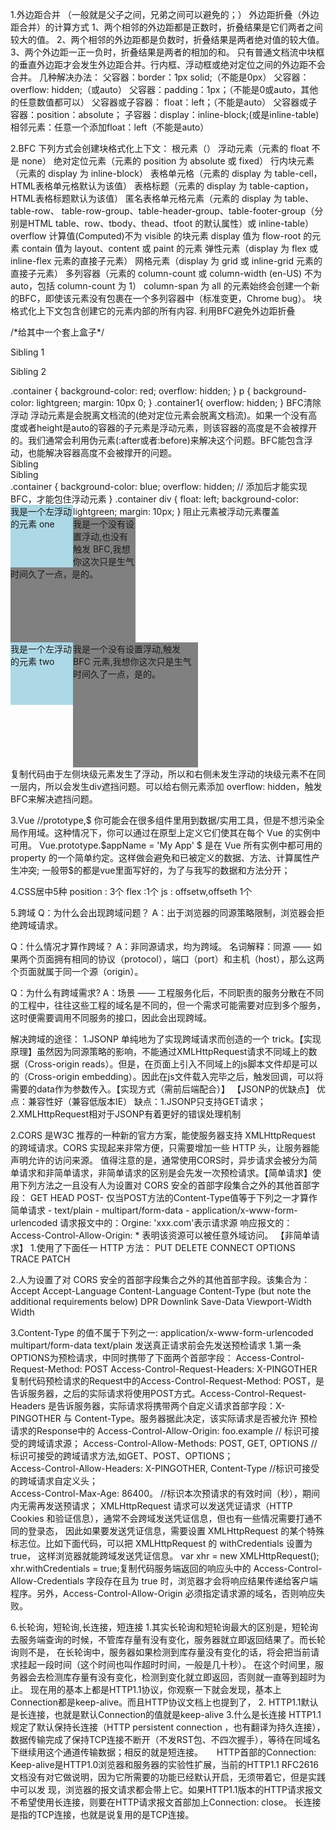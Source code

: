 1.外边距合并 （一般就是父子之间，兄弟之间可以避免的；）
 外边距折叠（外边距合并）的计算方式
  1、两个相邻的外边距都是正数时，折叠结果是它们两者之间较大的值。
  2、两个相邻的外边距都是负数时，折叠结果是两者绝对值的较大值。
  3、两个外边距一正一负时，折叠结果是两者的相加的和。
只有普通文档流中块框的垂直外边距才会发生外边距合并。行内框、浮动框或绝对定位之间的外边距不会合并。
几种解决办法：
父容器：border：1px solid;（不能是0px）
父容器：overflow: hidden;（或auto）
父容器：padding：1px；（不能是0或auto，其他的任意数值都可以）
父容器或子容器： float：left；（不能是auto）
父容器或子容器：position：absolute；
子容器：display：inline-block;(或是inline-table)
相邻元素：任意一个添加float：left（不能是auto）



2.BFC
下列方式会创建块格式化上下文：
    根元素（<html>）
    浮动元素（元素的 float 不是 none）
    绝对定位元素（元素的 position 为 absolute 或 fixed）
    行内块元素（元素的 display 为 inline-block）
    表格单元格（元素的 display 为 table-cell，HTML表格单元格默认为该值）
    表格标题（元素的 display 为 table-caption，HTML表格标题默认为该值）
    匿名表格单元格元素（元素的 display 为 table、table-row、 table-row-group、table-header-group、table-footer-group（分别是HTML table、row、tbody、thead、tfoot 的默认属性）或 inline-table）
    overflow 计算值(Computed)不为 visible 的块元素
    display 值为 flow-root 的元素
    contain 值为 layout、content 或 paint 的元素
    弹性元素（display 为 flex 或 inline-flex 元素的直接子元素）
    网格元素（display 为 grid 或 inline-grid 元素的直接子元素）
    多列容器（元素的 column-count 或 column-width (en-US) 不为 auto，包括 column-count 为 1）
    column-span 为 all 的元素始终会创建一个新的BFC，即使该元素没有包裹在一个多列容器中（标准变更，Chrome bug）。
块格式化上下文包含创建它的元素内部的所有内容.
利用BFC避免外边距折叠
<div class="container">  /*给其中一个套上盒子*/
  <p>Sibling 1</p>
  <div class="container1">  
      <p>Sibling 2</p>
  </div>
</div>
.container {
  background-color: red;
  overflow: hidden;
}
p {
  background-color: lightgreen;
  margin: 10px 0;
}
.container1{
  overflow: hidden;
}
BFC清除浮动
浮动元素是会脱离文档流的(绝对定位元素会脱离文档流)。如果一个没有高度或者height是auto的容器的子元素是浮动元素，则该容器的高度是不会被撑开的。我们通常会利用伪元素(:after或者:before)来解决这个问题。BFC能包含浮动，也能解决容器高度不会被撑开的问题。
<div class="container">
    <div>Sibling</div>
    <div>Sibling</div>
</div>
.container {
    background-color: blue;
    overflow: hidden; // 添加后才能实现BFC，才能包住浮动元素
}
.container div {
    float: left;
    background-color: lightgreen;
    margin: 10px;
}
阻止元素被浮动元素覆盖<div style="height: 100px;width: 100px;float: left;background: lightblue">
    我是一个左浮动的元素 one
</div>
<div style="width: 200px; height: 200px;background: grey">
    我是一个没有设置浮动,也没有触发 BFC,我想你这次只是生气时间久了一点，是的。
</div>

<div style="height: 100px;width: 100px;float: left;background: lightblue">
    我是一个左浮动的元素 two
</div>
<div style="width: 200px; height: 200px;background: grey;overflow:hidden">
    我是一个没有设置浮动,触发 BFC 元素,我想你这次只是生气时间久了一点，是的。
</div>复制代码由于左侧块级元素发生了浮动，所以和右侧未发生浮动的块级元素不在同一层内，所以会发生div遮挡问题。可以给右侧元素添加 overflow: hidden，触发BFC来解决遮挡问题。



3.Vue
  //prototype,$
你可能会在很多组件里用到数据/实用工具，但是不想污染全局作用域。这种情况下，你可以通过在原型上定义它们使其在每个 Vue 的实例中可用。
Vue.prototype.$appName = 'My App'
$ 是在 Vue 所有实例中都可用的 property 的一个简单约定。这样做会避免和已被定义的数据、方法、计算属性产生冲突;
一般带$的都是vue里面写好的，为了与我写的数据和方法分开；



4.CSS居中5种
 position : 3个
 flex :1个
 js : offsetw,offseth 1个



5.跨域
 Q：为什么会出现跨域问题？ 
 A：出于浏览器的同源策略限制，浏览器会拒绝跨域请求。 

 Q：什么情况才算作跨域？ 
 A：非同源请求，均为跨域。
 名词解释：同源 —— 如果两个页面拥有相同的协议（protocol），端口（port）和主机（host），那么这两个页面就属于同一个源（origin）。

 Q：为什么有跨域需求?
 A：场景 —— 工程服务化后，不同职责的服务分散在不同的工程中，往往这些工程的域名是不同的，但一个需求可能需要对应到多个服务，
 这时便需要调用不同服务的接口，因此会出现跨域。

解决跨域的途径：
1.JSONP
单纯地为了实现跨域请求而创造的一个 trick。【实现原理】虽然因为同源策略的影响，不能通过XMLHttpRequest请求不同域上的数据（Cross-origin reads）。但是，在页面上引入不同域上的js脚本文件却是可以的（Cross-origin embedding）。因此在js文件载入完毕之后，触发回调，可以将需要的data作为参数传入。【实现方式（需前后端配合）】
【JSONP的优缺点】
优点：兼容性好（兼容低版本IE）
缺点：1.JSONP只支持GET请求； 2.XMLHttpRequest相对于JSONP有着更好的错误处理机制

2.CORS 是W3C 推荐的一种新的官方方案，能使服务器支持 XMLHttpRequest 的跨域请求。CORS 实现起来非常方便，只需要增加一些 HTTP 头，让服务器能声明允许的访问来源。
值得注意的是，通常使用CORS时，异步请求会被分为简单请求和非简单请求，非简单请求的区别是会先发一次预检请求。【简单请求】使用下列方法之一且没有人为设置对 CORS 安全的首部字段集合之外的其他首部字段：
GET
HEAD
POST- 仅当POST方法的Content-Type值等于下列之一才算作简单请求
       - text/plain
       - multipart/form-data
       - application/x-www-form-urlencoded
请求报文中的：Orgine: 'xxx.com'表示请求源
响应报文的：Access-Control-Allow-Origin: * 表明该资源可以被任意外域访问。
【非简单请求】
  1.使用了下面任一 HTTP 方法：
PUT
DELETE
CONNECT
OPTIONS
TRACE
PATCH

  2.人为设置了对 CORS 安全的首部字段集合之外的其他首部字段。该集合为：
Accept
Accept-Language
Content-Language
Content-Type (but note the additional requirements below)
DPR
Downlink
Save-Data
Viewport-Width
Width

  3.Content-Type 的值不属于下列之一:
application/x-www-form-urlencoded
multipart/form-data
text/plain
发送真正请求前会先发送预检请求
1.第一条OPTIONS为预检请求，中同时携带了下面两个首部字段：
Access-Control-Request-Method: POST
Access-Control-Request-Headers: X-PINGOTHER复制代码预检请求的Request中的Access-Control-Request-Method: POST，是告诉服务器，之后的实际请求将使用POST方式。Access-Control-Request-Headers 是告诉服务器，实际请求将携带两个自定义请求首部字段：X-PINGOTHER 与 Content-Type。服务器据此决定，该实际请求是否被允许
预检请求的Response中的
Access-Control-Allow-Origin: foo.example    // 标识可接受的跨域请求源；
Access-Control-Allow-Methods: POST, GET, OPTIONS   //标识可接受的跨域请求方法,如GET、POST、OPTIONS；  
Access-Control-Allow-Headers: X-PINGOTHER, Content-Type //标识可接受的跨域请求自定义头；  
Access-Control-Max-Age: 86400。 //标识本次预请求的有效时间（秒），期间内无需再发送预请求；
XMLHttpRequest 请求可以发送凭证请求（HTTP Cookies 和验证信息），通常不会跨域发送凭证信息，但也有一些情况需要打通不同的登录态，
因此如果要发送凭证信息，需要设置 XMLHttpRequest 的某个特殊标志位。比如下面代码，可以把 XMLHttpRequest 的 withCredentials 设置为 true，
这样浏览器就能跨域发送凭证信息。
var xhr = new XMLHttpRequest();
xhr.withCredentials = true;复制代码服务端返回的响应头中的 Access-Control-Allow-Credentials 字段存在且为 true 时，浏览器才会将响应结果传递给客户端程序。另外，Access-Control-Allow-Origin 必须指定请求源的域名，否则响应失败。



6.长轮询，短轮询,长连接，短连接
  1.其实长轮询和短轮询最大的区别是，短轮询去服务端查询的时候，不管库存量有没有变化，服务器就立即返回结果了。而长轮询则不是，
  在长轮询中，服务器如果检测到库存量没有变化的话，将会把当前请求挂起一段时间（这个时间也叫作超时时间，一般是几十秒）。
在这个时间里，服务器会去检测库存量有没有变化，检测到变化就立即返回，否则就一直等到超时为止。
现在用的基本上都是HTTP1.1协议，你观察一下就会发现，基本上Connection都是keep-alive。而且HTTP协议文档上也提到了，
 2. HTTP1.1默认是长连接，也就是默认Connection的值就是keep-alive
 3.什么是长连接
     HTTP1.1规定了默认保持长连接（HTTP persistent connection ，也有翻译为持久连接），数据传输完成了保持TCP连接不断开（不发RST包、不四次握手），等待在同域名下继续用这个通道传输数据；相反的就是短连接。
　   HTTP首部的Connection: Keep-alive是HTTP1.0浏览器和服务器的实验性扩展，当前的HTTP1.1 RFC2616文档没有对它做说明，因为它所需要的功能已经默认开启，无须带着它，但是实践中可以发  现，浏览器的报文请求都会带上它。如果HTTP1.1版本的HTTP请求报文不希望使用长连接，则要在HTTP请求报文首部加上Connection: close。
  长连接是指的TCP连接，也就是说复用的是TCP连接。